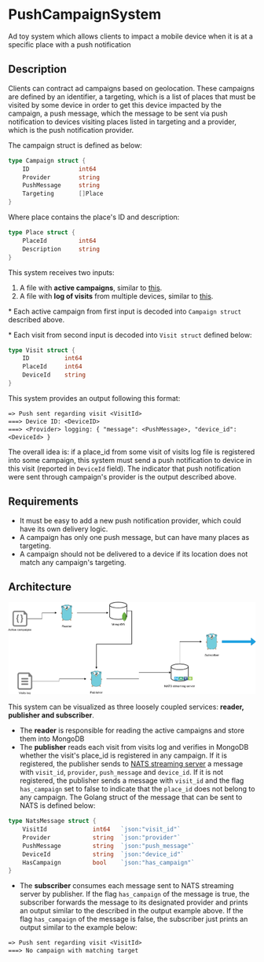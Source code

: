 # PushCampaignSystem
Ad toy system which allows clients to impact a mobile device when it is at a specific place with a push notification

## Description

Clients can contract ad campaigns based on geolocation. These campaigns are defined by an identifier,
a targeting, which is a list of places that must be visited by some device in order to get this device 
impacted by the campaign, a push message, which the message to be sent via push notification to devices visiting places listed
in targeting and a provider, which is the push notification provider.

The campaign struct is defined as below:
```go
type Campaign struct {
	ID              int64  	
	Provider        string 	
	PushMessage     string 	
	Targeting       []Place	
}
```

Where place contains the place's ID and description:
```go
type Place struct {
	PlaceId         int64  
	Description     string 
}
```

This system receives two inputs:
1. A file with __active campaigns__, similar to [this](https://github.com/gustavolopess/PushCampaignSystem/blob/develop/input/activeCampaigns.json).
2. A file with __log of visits__ from multiple devices, similar to [this](https://github.com/gustavolopess/PushCampaignSystem/blob/develop/input/visit.log). 

\* Each active campaign from first input is decoded into `Campaign struct` described above.

\* Each visit from second input is decoded into `Visit struct` defined below:
```go
type Visit struct {
    ID          int64
    PlaceId     int64
    DeviceId    string
}
```


This system provides an output following this format:
```log
=> Push sent regarding visit <VisitId>
===> Device ID: <DeviceID>
===> <Provider> logging: { "message": <PushMessage>, "device_id": <DeviceId> }
```

The overall idea is: if a place_id from some visit of visits log file is registered into some
campaign, this system must send a push notification to device in this visit (reported in `DeviceId` field).
The indicator that push notification were sent through campaign's provider is the output described above.

## Requirements

* It must be easy to add a new push notification provider, which could have its own
  delivery logic.
* A campaign has only one push message, but can have many places as targeting.
* A campaign should not be delivered to a device if its location does not match any
  campaign's targeting.
  
 ## Architecture
 
![architecture](https://github.com/gustavolopess/PushCampaignSystem/blob/develop/assets/architecture.png "Architecture")

This system can be visualized as three loosely coupled services: __reader, publisher and subscriber__.

* The __reader__ is responsible for reading  the active campaigns and store them into MongoDB
* The __publisher__ reads each visit from visits log and verifies in MongoDB whether the visit's place_id is registered in 
any campaign. If it is registered, the publisher sends to [NATS streaming server](https://github.com/nats-io/nats-streaming-server)
a message with `visit_id`, `provider`, `push_message` and `device_id`. If it is not registered, the publisher
sends a message with `visit_id` and the flag `has_campaign` set to false to indicate that the `place_id` does not belong to
any campaign. The Golang struct of the message that can be sent to NATS is defined below:
```go
type NatsMessage struct {
    VisitId             int64   `json:"visit_id"`
    Provider            string	`json:"provider"`
    PushMessage         string	`json:"push_message"`
    DeviceId            string 	`json:"device_id"`
    HasCampaign         bool    `json:"has_campaign"`
}
```
* The __subscriber__ consumes each message sent to NATS streaming server by publisher. If the flag `has_campaign` of the 
message is true, the subscriber forwards the message to its designated provider and prints an output
similar to the described in the output example above. If the flag `has_campaign` of the message is false,
the subscriber just prints an output similar to the example below:
```log
=> Push sent regarding visit <VisitId>
===> No campaign with matching target
```